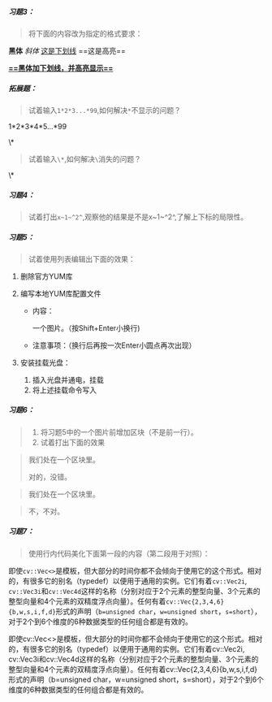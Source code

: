 ##### 习题3：

> 将下面的内容改为指定的格式要求：

**黑体**    *斜体*   <u>这是下划线</u>  ==这是高亮==

**<u>==黑体加下划线，并高亮显示==</u>**

##### 拓展题：

> 试着输入`1*2*3...*99`,如何解决`*`不显示的问题？

1\*2\*3\*4\*5...\*99

\\*

> 试着输入`\*`,如何解决`\`消失的问题？

\\*

##### 习题4：

> 试着打出`x~1~^2^`,观察他的结果是不是x~1~^2^,了解上下标的局限性。

##### 习题5：

> 试着使用列表编辑出下面的效果：

1. 删除官方YUM库

2. 编写本地YUM库配置文件

	- 内容：

		一个图片。（按Shift+Enter小换行)

	- 注意事项：（换行后再按一次Enter小圆点再次出现）

3. 安装挂载光盘：

	1. 插入光盘并通电，挂载
	2. 将上述挂载命令写入

##### 习题6：

> 1. 将习题5中的一个图片前增加区块（不是前一行）。
> 2. 试着打出下面的效果

> 我们处在一个区块里。
>
> 对的，没错。

> 我们处在一个区块里。

> 不，不对。

##### 习题7：

> 使用行内代码美化下面第一段的内容（第二段用于对照）：

即使`cv::Vec<>`是模板，但大部分的时间你都不会倾向于使用它的这个形式。相对的，有很多它的别名（typedef）以便用于通用的实例。它们有着`cv::Vec2i`, `cv::Vec3i`和`cv::Vec4d`这样的名称（分别对应于2个元素的整型向量、3个元素的整型向量和4个元素的双精度浮点向量）。任何有着`cv::Vec{2,3,4,6}{b,w,s,i,f,d}`形式的声明（`b=unsigned char`，`w=unsigned short`，`s=short`），对于2个到6个维度的6种数据类型的任何组合都是有效的。

即使cv::Vec<>是模板，但大部分的时间你都不会倾向于使用它的这个形式。相对的，有很多它的别名（typedef）以便用于通用的实例。它们有着cv::Vec2i, cv::Vec3i和cv::Vec4d这样的名称（分别对应于2个元素的整型向量、3个元素的整型向量和4个元素的双精度浮点向量）。任何有着cv::Vec{2,3,4,6}{b,w,s,i,f,d}形式的声明（b=unsigned char，w=unsigned short，s=short），对于2个到6个维度的6种数据类型的任何组合都是有效的。



